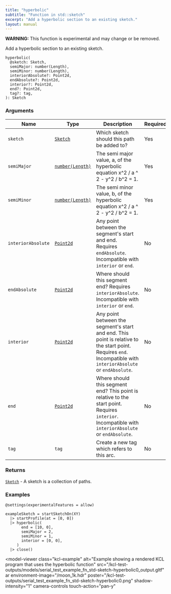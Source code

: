 ```yaml
---
title: "hyperbolic"
subtitle: "Function in std::sketch"
excerpt: "Add a hyperbolic section to an existing sketch."
layout: manual
---
```


**WARNING:** This function is experimental and may change or be removed.

Add a hyperbolic section to an existing sketch.

```kcl
hyperbolic(
  @sketch: Sketch,
  semiMajor: number(Length),
  semiMinor: number(Length),
  interiorAbsolute?: Point2d,
  endAbsolute?: Point2d,
  interior?: Point2d,
  end?: Point2d,
  tag?: tag,
): Sketch
```



### Arguments

| Name | Type | Description | Required |
|----------|------|-------------|----------|
| `sketch` | [`Sketch`](/docs/kcl-std/types/std-types-Sketch) | Which sketch should this path be added to? | Yes |
| `semiMajor` | [`number(Length)`](/docs/kcl-std/types/std-types-number) | The semi major value, a, of the hyperbolic equation x^2 / a ^ 2 - y^2 / b^2 = 1. | Yes |
| `semiMinor` | [`number(Length)`](/docs/kcl-std/types/std-types-number) | The semi minor value, b, of the hyperbolic equation x^2 / a ^ 2 - y^2 / b^2 = 1. | Yes |
| `interiorAbsolute` | [`Point2d`](/docs/kcl-std/types/std-types-Point2d) | Any point between the segment's start and end. Requires `endAbsolute`. Incompatible with `interior` or `end`. | No |
| `endAbsolute` | [`Point2d`](/docs/kcl-std/types/std-types-Point2d) | Where should this segment end? Requires `interiorAbsolute`. Incompatible with `interior` or `end`. | No |
| `interior` | [`Point2d`](/docs/kcl-std/types/std-types-Point2d) | Any point between the segment's start and end. This point is relative to the start point. Requires `end`. Incompatible with `interiorAbsolute` or `endAbsolute`. | No |
| `end` | [`Point2d`](/docs/kcl-std/types/std-types-Point2d) | Where should this segment end? This point is relative to the start point. Requires `interior`. Incompatible with `interiorAbsolute` or `endAbsolute`. | No |
| `tag` | `tag` | Create a new tag which refers to this arc. | No |

### Returns

[`Sketch`](/docs/kcl-std/types/std-types-Sketch) - A sketch is a collection of paths.


### Examples

```kcl
@settings(experimentalFeatures = allow)

exampleSketch = startSketchOn(XY)
  |> startProfile(at = [0, 0])
  |> hyperbolic(
       end = [10, 0],
       semiMajor = 2,
       semiMinor = 1,
       interior = [0, 0],
     )
  |> close()

```


<model-viewer
  class="kcl-example"
  alt="Example showing a rendered KCL program that uses the hyperbolic function"
  src="/kcl-test-outputs/models/serial_test_example_fn_std-sketch-hyperbolic0_output.gltf"
  ar
  environment-image="/moon_1k.hdr"
  poster="/kcl-test-outputs/serial_test_example_fn_std-sketch-hyperbolic0.png"
  shadow-intensity="1"
  camera-controls
  touch-action="pan-y"
>
</model-viewer>


